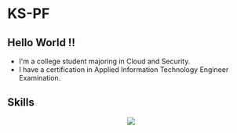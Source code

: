 # KS-PF
## Hello World !!

- I'm a college student majoring in Cloud and Security.
- I have a certification in Applied Information Technology Engineer Examination.

## Skills
<p align="center">
  <a href="https://skillicons.dev">
    <img src="https://skillicons.dev/icons?i=git,github,django,flask,flutter,php,py,react,sqlite,ts,vite,html,css,md,js,dart,bootstrap,blender" />
  </a>
</p>

<!---
KS-PF/KS-PF is a ✨ special ✨ repository because its `README.md` (this file) appears on your GitHub profile.
You can click the Preview link to take a look at your changes.
--->
